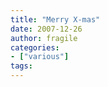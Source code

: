 ```yaml
---
title: "Merry X-mas"
date: 2007-12-26
author: fragile
categories:
- ["various"]
tags:
---
```

<center>
<object width="425" height="355"><param name="movie" value="http://www.youtube.com/v/NVVtOOZPuGM&rel=1"></param><param name="wmode" value="transparent"></param><embed src="http://www.youtube.com/v/NVVtOOZPuGM&rel=1" type="application/x-shockwave-flash" wmode="transparent" width="425" height="355"></embed></object> </center>